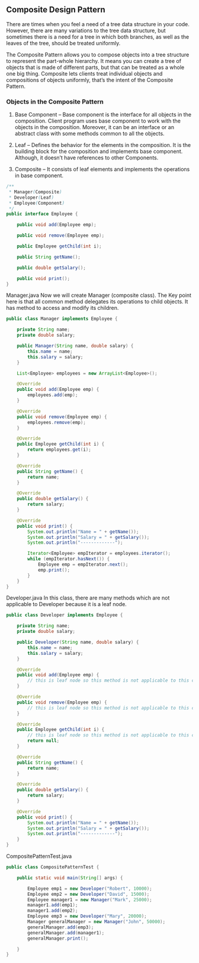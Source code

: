 ## Composite Design Pattern

There are times when you feel a need of a tree data structure in your code. However, there are many variations to the
tree data structure, but sometimes there is a need for a tree in which both branches, as well as the leaves of the tree,
should be treated uniformly.

The Composite Pattern allows you to compose objects into a tree structure to represent the part-whole hierarchy. It
means you can create a tree of objects that is made of different parts, but that can be treated as a whole one big
thing. Composite lets clients treat individual objects and compositions of objects uniformly, that’s the intent of the
Composite Pattern.

### Objects in the Composite Pattern

1. Base Component – Base component is the interface for all objects in the composition. Client program uses base
   component
   to work with the objects in the composition. Moreover, it can be an interface or an abstract class with some methods
   common to all the objects.

2. Leaf – Defines the behavior for the elements in the composition. It is the building block for the composition and
   implements base component. Although, it doesn’t have references to other Components.

3. Composite – It consists of leaf elements and implements the operations in base component.

```java
/**
 * Manager(Composite)
 * Developer(Leaf)
 * Employee(Component)
 */
public interface Employee {

    public void add(Employee emp);

    public void remove(Employee emp);

    public Employee getChild(int i);

    public String getName();

    public double getSalary();

    public void print();
}
```

Manager.java
Now we will create Manager (composite class). The Key point here is that all common method delegates its operations to
child objects. It has method to access and modify its children.

```java
public class Manager implements Employee {

    private String name;
    private double salary;

    public Manager(String name, double salary) {
        this.name = name;
        this.salary = salary;
    }

    List<Employee> employees = new ArrayList<Employee>();

    @Override
    public void add(Employee emp) {
        employees.add(emp);
    }

    @Override
    public void remove(Employee emp) {
        employees.remove(emp);
    }

    @Override
    public Employee getChild(int i) {
        return employees.get(i);
    }

    @Override
    public String getName() {
        return name;
    }

    @Override
    public double getSalary() {
        return salary;
    }

    @Override
    public void print() {
        System.out.println("Name = " + getName());
        System.out.println("Salary = " + getSalary());
        System.out.println("-------------");

        Iterator<Employee> empIterator = employees.iterator();
        while (empIterator.hasNext()) {
            Employee emp = empIterator.next();
            emp.print();
        }
    }
}
```

Developer.java
In this class, there are many methods which are not applicable to Developer because it is a leaf node.

```java
public class Developer implements Employee {

    private String name;
    private double salary;

    public Developer(String name, double salary) {
        this.name = name;
        this.salary = salary;
    }

    @Override
    public void add(Employee emp) {
        // this is leaf node so this method is not applicable to this class.
    }

    @Override
    public void remove(Employee emp) {
        // this is leaf node so this method is not applicable to this class.
    }

    @Override
    public Employee getChild(int i) {
        // this is leaf node so this method is not applicable to this class.
        return null;
    }

    @Override
    public String getName() {
        return name;
    }

    @Override
    public double getSalary() {
        return salary;
    }

    @Override
    public void print() {
        System.out.println("Name = " + getName());
        System.out.println("Salary = " + getSalary());
        System.out.println("-------------");
    }
}
```

CompositePatternTest.java

```java
public class CompositePatternTest {

    public static void main(String[] args) {

        Employee emp1 = new Developer("Robert", 10000);
        Employee emp2 = new Developer("David", 15000);
        Employee manager1 = new Manager("Mark", 25000);
        manager1.add(emp1);
        manager1.add(emp2);
        Employee emp3 = new Developer("Mary", 20000);
        Manager generalManager = new Manager("John", 50000);
        generalManager.add(emp3);
        generalManager.add(manager1);
        generalManager.print();

    }
}
```

